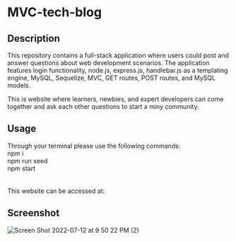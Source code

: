 # MVC-tech-blog

## Description

This repository contains a full-stack application where users could post and answer questions about web development scenarios. The application features login functionality, node.js, express.js, handlebar.js as a templating engine, MySQL, Sequelize, MVC, GET routes, POST routes, and MySQL models.

This is website where learners, newbies, and expert developers can come together and ask each other questions to start a miny community. 

## Usage

Through your terminal please use the following commands:
<br>
npm i
<br>
npm run seed
<br>
npm start
<br>
<br>
<br>
This website can be accessed at:

## Screenshot

![Screen Shot 2022-07-12 at 9 50 22 PM (2)](https://user-images.githubusercontent.com/105219789/178633924-771b32e5-4597-4983-967c-e767c8dee9fa.png)
